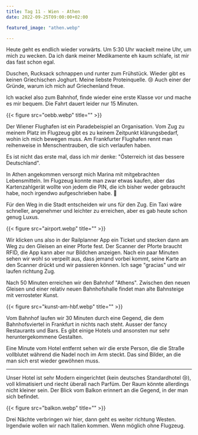 ```yaml
---
title: Tag 11 - Wien - Athen
date: 2022-09-25T09:00:00+02:00

featured_image: "athen.webp"

---
```


Heute geht es endlich wieder vorwärts. Um 5:30 Uhr wackelt meine Uhr, um mich zu
wecken. Da ich dank meiner Medikamente eh kaum schlafe, ist mir das fast schon
egal.

Duschen, Rucksack schnappen und runter zum Frühstück. Wieder gibt es keinen
Griechischen Joghurt. Meine liebste Proteinquelle. 😢 Auch einer der Gründe,
warum ich mich auf Griechenland freue.

Ich wackel also zum Bahnhof, finde wieder eine erste Klasse vor und mache es mir
bequem. Die Fahrt dauert leider nur 15 Minuten.

{{< figure src="oebb.webp" title="" >}}

Der Wiener Flughafen ist ein Paradebeispiel an Organisation. Vom Zug zu
meinem Platz im Flugzeug gibt es zu keinem Zeitpunkt klärungsbedarf, wohin ich
mich bewegen muss. Am Frankfurter Flughafen rennt man reihenweise in
Menschentrauben, die sich verlaufen haben.

Es ist nicht das erste mal, dass ich mir denke: "Österreich ist das bessere
Deutschland".

In Athen angekommen versorgt mich Marina mit mitgebrachten Lebensmitteln. Im
Flugzeug konnte man zwar etwas kaufen, aber das Kartenzahlgerät wollte von jedem
die PIN, die ich bisher weder gebraucht habe, noch irgendwo aufgeschrieben habe.
🤷

Für den Weg in die Stadt entscheiden wir uns für den Zug. Ein Taxi wäre
schneller, angenehmer und leichter zu erreichen, aber es gab heute schon genug
Luxus.

{{< figure src="airport.webp" title="" >}}

Wir klicken uns also in der Railplanner App ein Ticket und stecken dann am
Weg zu den Gleisen an einer Pforte fest. Der Scanner der Pforte braucht
RFID, die App kann aber nur Bildchen anzeigen. Nach ein paar Minuten sehen
wir wohl so verpeilt aus, dass jemand vorbei kommt, seine Karte an den Scanner
drückt und wir passieren können. Ich sage "gracias" und wir laufen richtung
Zug.

Nach 50 Minuten erreichen wir den Bahnhof "Athens". Zwischen den neuen Gleisen
und einer relativ neuen Bahnhofshalle findet man alte Bahnsteige mit verrosteter
Kunst.

{{< figure src="kunst-am-hbf.webp" title="" >}}

Vom Bahnhof laufen wir 30 Minuten durch eine Gegend, die dem Bahnhofsviertel in
Frankfurt in nichts nach steht. Ausser der fancy Restaurants und Bars. Es gibt
einige Hotels und ansonsten nur sehr heruntergekommene Gestalten.

Eine Minute vom Hotel entfernt sehen wir die erste Person, die die Straße
vollblutet während die Nadel noch im Arm steckt. Das sind Bilder, an die man sich erst wieder gewöhnen muss.

---

Unser Hotel ist sehr Modern eingerichtet (kein deutsches Standardhotel 😢), voll
klimatisiert und riecht überall nach Parfüm. Der Raum könnte allerdings nicht
kleiner sein. Der Blick vom Balkon erinnert an die Gegend, in der man sich
befindet.

{{< figure src="balkon.webp" title="" >}}

Drei Nächte verbringen wir hier, dann geht es weiter richtung Westen. Irgendwie
wollen wir nach Italien kommen. Wenn möglich ohne Flugzeug.
